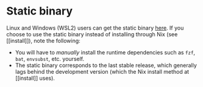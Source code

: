 # Static binary 

Linux and Windows (WSL2) users can get the static binary [here][staticbin]. If you choose to use the static binary instead of installing through Nix (see [[install]]), note the following:

- You will have to *manually* install the runtime dependencies such as `fzf`, `bat`, `envsubst`, etc. yourself.
- The static binary corresponds to the last stable release, which generally lags behind the development version (which the Nix install method at [[install]] uses).

[staticbin]: https://github.com/srid/neuron/releases/download/1.0.1.0/neuron-1.0.1.0-linux.tar.gz
